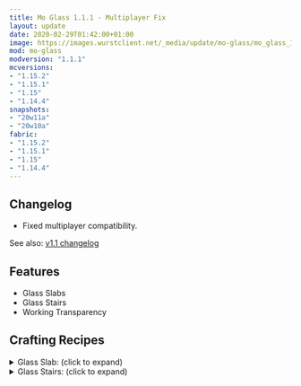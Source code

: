 ```yaml
---
title: Mo Glass 1.1.1 - Multiplayer Fix
layout: update
date: 2020-02-29T01:42:00+01:00
image: https://images.wurstclient.net/_media/update/mo-glass/mo_glass_1.1.1_540p.webp
mod: mo-glass
modversion: "1.1.1"
mcversions:
- "1.15.2"
- "1.15.1"
- "1.15"
- "1.14.4"
snapshots:
- "20w11a"
- "20w10a"
fabric:
- "1.15.2"
- "1.15.1"
- "1.15"
- "1.14.4"
---
```

## Changelog

- Fixed multiplayer compatibility.

See also: [v1.1 changelog](/mo-glass/mo-glass-1-1/)

## Features

- Glass Slabs
- Glass Stairs
- Working Transparency

## Crafting Recipes

<details>
  <summary>Glass Slab: (click to expand)</summary>
  
  ![glass slab crafting recipe](https://user-images.githubusercontent.com/10100202/69957444-5a2ddc80-150b-11ea-8c8c-e2afc5d72fb7.png)  
  ![glass slab stonecutter recipe](https://user-images.githubusercontent.com/10100202/70445670-2a974b00-1a9c-11ea-9a09-46c304cd167b.png)
</details>

<details>
  <summary>Glass Stairs: (click to expand)</summary>
  
  ![glass stairs crafting recipe](https://user-images.githubusercontent.com/10100202/69957446-5bf7a000-150b-11ea-8e61-d189de63333d.png)  
  ![glass stairs stonecutter recipe](https://user-images.githubusercontent.com/10100202/70445677-2c610e80-1a9c-11ea-8e1b-108863b47124.png)
</details>
